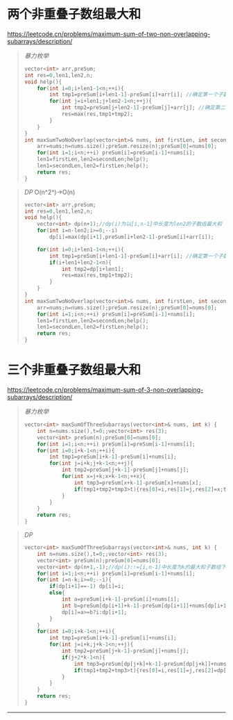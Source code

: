 # 两个非重叠子数组最大和

https://leetcode.cn/problems/maximum-sum-of-two-non-overlapping-subarrays/description/

> *暴力枚举*
>
> ```c++
> vector<int> arr,preSum;
> int res=0,len1,len2,n;
> void help(){
>     for(int i=0;i+len1-1<n;++i){
>         int tmp1=preSum[i+len1-1]-preSum[i]+arr[i]; //确定第一个子数组的长度
>         for(int j=i+len1;j+len2-1<n;++j){
>             int tmp2=preSum[j+len2-1]-preSum[j]+arr[j]; //确定第二个子数组的长度
>             res=max(res,tmp1+tmp2);
>         }
>     }
> }
> int maxSumTwoNoOverlap(vector<int>& nums, int firstLen, int secondLen) {
>     arr=nums;n=nums.size();preSum.resize(n);preSum[0]=nums[0];
>     for(int i=1;i<n;++i) preSum[i]=preSum[i-1]+nums[i];
>     len1=firstLen,len2=secondLen;help();
>     len1=secondLen,len2=firstLen;help();
>     return res;
> }
> ```

> *DP* O(n^2^)->O(n)
>
> ```c++
> vector<int> arr,preSum;
> int res=0,len1,len2,n;
> void help(){
>     vector<int> dp(n+1);//dp(i)为以[i,n-1]中长度为len2的子数组最大和
>     for(int i=n-len2;i>=0;--i)
>         dp[i]=max(dp[i+1],preSum[i+len2-1]-preSum[i]+arr[i]);
> 
>     for(int i=0;i+len1-1<n;++i){
>         int tmp1=preSum[i+len1-1]-preSum[i]+arr[i]; //确定第一个子数组
>         if(i+len1+len2-1<n){
>             int tmp2=dp[i+len1];
>             res=max(res,tmp1+tmp2);
>         }
>     }
> }
> int maxSumTwoNoOverlap(vector<int>& nums, int firstLen, int secondLen) {
>     arr=nums;n=nums.size();preSum.resize(n);preSum[0]=nums[0];
>     for(int i=1;i<n;++i) preSum[i]=preSum[i-1]+nums[i];
>     len1=firstLen,len2=secondLen;help();
>     len1=secondLen,len2=firstLen;help();
>     return res;
> }
> ```

# 三个非重叠子数组最大和

https://leetcode.cn/problems/maximum-sum-of-3-non-overlapping-subarrays/description/

> *暴力枚举*
>
> ```c++
> vector<int> maxSumOfThreeSubarrays(vector<int>& nums, int k) {
>     int n=nums.size(),t=0;;vector<int> res(3);
>     vector<int> preSum(n);preSum[0]=nums[0];
>     for(int i=1;i<n;++i) preSum[i]=preSum[i-1]+nums[i];
>     for(int i=0;i+k-1<n;++i){
>         int tmp1=preSum[i+k-1]-preSum[i]+nums[i];
>         for(int j=i+k;j+k-1<n;++j){
>             int tmp2=preSum[j+k-1]-preSum[j]+nums[j];
>             for(int x=j+k;x+k-1<n;++x){
>                 int tmp3=preSum[x+k-1]-preSum[x]+nums[x];
>                 if(tmp1+tmp2+tmp3>t){res[0]=i,res[1]=j,res[2]=x;t=tmp1+tmp2+tmp3;}
>             }
>         }
>     }
>     return res;
> }
> ```

> *DP*
>
> ```c++
> vector<int> maxSumOfThreeSubarrays(vector<int>& nums, int k) {
>     int n=nums.size(),t=0;;vector<int> res(3);
>     vector<int> preSum(n);preSum[0]=nums[0];
>     vector<int> dp(n+1,-1);//dp(i)::=[i,n-1]中长度为k的最大和子数组下标
>     for(int i=1;i<n;++i) preSum[i]=preSum[i-1]+nums[i];
>     for(int i=n-k;i>=0;--i){
>         if(dp[i+1]==-1) dp[i]=i;
>         else{
>             int a=preSum[i+k-1]-preSum[i]+nums[i];
>             int b=preSum[dp[i+1]+k-1]-preSum[dp[i+1]]+nums[dp[i+1]];
>             dp[i]=a>=b?i:dp[i+1];
>         }
>     }
>     for(int i=0;i+k-1<n;++i){
>         int tmp1=preSum[i+k-1]-preSum[i]+nums[i];
>         for(int j=i+k;j+k-1<n;++j){
>             int tmp2=preSum[j+k-1]-preSum[j]+nums[j];
>             if(j+2*k-1<n){
>                 int tmp3=preSum[dp[j+k]+k-1]-preSum[dp[j+k]]+nums[dp[j+k]];
>                 if(tmp1+tmp2+tmp3>t){res[0]=i,res[1]=j,res[2]=dp[j+k];t=tmp1+tmp2+tmp3;}
>             }
>         }
>     }
>     return res;
> }
> ```

---

